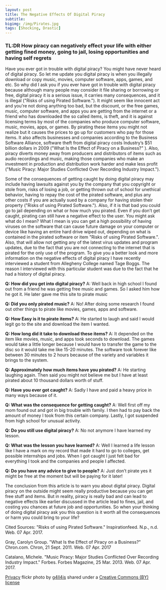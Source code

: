 ```yaml
---
layout: post
title: The Negative Effects Of Digital Piracy
subtitle:
bigimg: /img/Pirates.jpg
tags: [Shocking, Drastic]
---
```



### TL:DR How piracy can negatively effect your life with either getting fined money, going to jail, losing opportunities and having self regrets

Have you ever got in trouble with digital piracy? You might have never heard of digital piracy. So let me update you digital piracy is when you illegally download or copy music, movies, computer software, apps, games, and etc. So why did I ask you if you ever have got in trouble with digital piracy because although many people may consider it file sharing or borrowing or free, digital piracy it is a serious issue, it carries many consequences, and it is illegal ("Risks of using Pirated Software."). It might seem like innocent act and you're not doing anything too bad, but the discount, or the free games, music, computer software, and apps you are getting from the internet or a friend who has downloaded the so called items, is theft, and it is against licensing terms by most of the  companies who produce computer software, music, movies, apps, or games. By pirating these items you might not realize but it causes the prices to go up for customers who pay for those items. It also affects businesses and companies according to the Business Software Alliance, software theft from digital piracy costs Industry’s $51 billion dollars in 2009 ("What Is the Effect of Piracy on a Business?" ). Also, piracy diverts money away from producers and distributors of items such as audio recordings and music, making those companies who make an investment in production and distribution work harder and make less profit ("Music Piracy: Major Studies Conflicted Over Recording Industry Impact.").

Some of the consequences of getting caught by doing digital piracy may include having lawsuits against you by the company that you copyright or stole from, risks of losing a job, or getting thrown out of school for unethical behavior, having to repay the cost of the pirated software, and plus any other costs if you are actually sued by a company for having stolen their property ("Risks of using Pirated Software."). Also, if it is that bad you could go to jail depending on what or how much you pirated. Even if you don’t get caught, pirating can still have a negative effect to the user. You might ask what do I mean? What I mean is you can get a high possibility of having viruses on the software that can cause future damage on your computer or device like having an entire hard drive wiped out, depending on what is contained in the pirated software or item "Risks of using Pirated Software.". Also, that will allow not getting any of the latest virus updates and program updates, due to the fact that you are not connecting to the internet that is pirated for the only use of the program. To give you a better look and more information on the negative effects of digital piracy I have recently interviewed a student from Allegheny College named Tage Boggs. The reason I interviewed with this particular student was due to the fact that he had a history of digital piracy.

**Q: How did you get into digital piracy?**
A: Well back in high school I found out from a friend he was getting free music and games. So I asked him how he got it. He later gave me this site to pirate music

**Q: Did you only pirated music?**
A: No! After doing some research I found out other things to pirate like movies, games, apps and software.

**Q: How Easy is it to pirate items?**
A: He started to laugh and said I would legit go to the site and download the item I wanted.

**Q: How long did it take to download these items?**
A: It depended on the item like movies, music, and apps took seconds to download. The games would take a little longer because I would have to transfer the game to the disc so it would take me like 15-20 minutes. The software took forever like between 30 minutes to 2 hours because of the variety and variables it brings to the system.

**Q: Approximately how much items have you pirated?**
A: He starting laughing again. Then said you might not believe me but I have at least pirated about 10 thousand dollars worth of stuff.

**Q: Have you ever got caught?**
A: Sadly I have and paid a heavy price in many ways because of it.

**Q: What was the consequence for getting caught?**
A: Well first off my mom found out and got in big trouble with family. I then had to pay back the amount of money I took from this certain company. Lastly, I got suspended from high school for unusual activity.

**Q: Do you still use digital piracy?**
A: No not anymore I have learned my lesson.

**Q: What was the lesson you have learned?**
A: Well I learned a life lesson like I have a mark on my record that made it hard to go to colleges, get possible internships and jobs. When I got caught I just felt bad for everything I took and the companies and people I affected.

**Q: Do you have any advice to give to people?**
A: Just don’t pirate yes it might be free at the moment but will be paying for it later!

The conclusion from this article is to warn you about digital piracy. Digital piracy on the outside might seem really productive because you can get free stuff and items. But in reality, piracy is really bad and can lead to negative effects like earlier discussed in the article lead to fines, jail, and costing you chances at future job and opportunities. So when your thinking of doing digital piracy ask you this question is it worth all the consequences or harm you could bring to your life?


Cited Sources:
"Risks of using Pirated Software." Inspirationfeed. N.p., n.d. Web. 07 Apr. 2017.

Gray, Carolyn Group. "What Is the Effect of Piracy on a Business?" Chron.com. Chron, 21 Sept. 2011. Web. 07 Apr. 2017

Catalano, Michele. "Music Piracy: Major Studies Conflicted Over Recording Industry Impact." Forbes. Forbes Magazine, 25 Mar. 2013. Web. 07 Apr. 2017.















<a title="Privacy" href="https://flickr.com/photos/g4ll4is/8926997166">Privacy</a> flickr photo by <a href="https://flickr.com/people/g4ll4is">g4ll4is</a> shared under a <a href="https://creativecommons.org/licenses/by/2.0/">Creative Commons (BY) license</a> </small>
